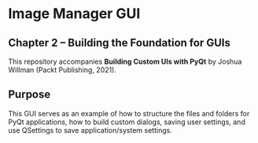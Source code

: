 # Image Manager GUI

## Chapter 2 – Building the Foundation for GUIs

This repository accompanies **Building Custom UIs with PyQt** by Joshua Willman (Packt Publishing, 2021).

## Purpose

This GUI serves as an example of how to structure the files and folders for PyQt applications, how to build custom dialogs, saving user settings, and use QSettings to save application/system settings. 

